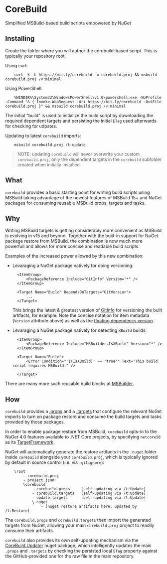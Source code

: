 # CoreBuild

Simplified MSBuild-based build scripts empowered by NuGet


## Installing

Create the folder where you will author the corebuild-based script. 
This is typically your repository root.

Using curl:

		curl -k -L https://bit.ly/corebuild -o corebuild.proj && msbuild corebuild.proj /v:minimal
	
Using PowerShell:

		%WINDIR%\System32\WindowsPowerShell\v1.0\powershell.exe -NoProfile -Command "& { Invoke-WebRequest -Uri https://bit.ly/corebuild -OutFile corebuild.proj }" && msbuild corebuild.proj /v:minimal

The initial "build" is used to initialize the build script by downloading the required dependent 
targets and persisting the initial `ETag` used afterwards for checking for udpates.

Updating to latest `corebuild` imports:

		msbuild corebuild.proj /t:update


> NOTE: updating `corebuild` will never overwrite your custom `corebuild.proj`, only 
> the dependent targets in the `corebuild` subfolder created when initially installed.


## What

`corebuild` provides a basic starting point for writing build scripts 
using MSBuild taking advantage of the newest features of MSBuild 15+ 
and NuGet packages for consuming reusable MSBuild props, targets and 
tasks.


## Why

Writing MSBuild targets is getting considerably more convenient as MSBuild 
is evolving in v15 and beyond. Together with the built-in support for NuGet 
package restore from MSBuild, the combination is now much more powerfull 
and allows for more concise and readable build scripts.

Examples of the increased power allowed by this new combination:

* Levaraging a NuGet package natively for doing versioning:

		<ItemGroup>
			<PackageReference Include="GitInfo" Version="*" />
		</ItemGroup>

		<Target Name="Build" DependsOnTargets="GitVersion">
			...
		</Target>

  This brings the latest & greatest version of [GitInfo](https://www.nuget.org/packages/GitInfo) 
  for versioning the built artifacts, for example.
  Note the concise notation for item metadata (`Version` attribute above) as 
  well as the [floating dependency version](https://docs.nuget.org/ndocs/consume-packages/dependency-resolution#floating-versions).

* Levaraging a NuGet package natively for detecting `XBuild` builds:

		<ItemGroup>
			<PackageReference Include="MSBuilder.IsXBuild" Version="*" />
		</ItemGroup>

		<Target Name="Build">
			<Error Condition="'$(IsXBuild)' == 'true'" Text="This build script requires MSBuild." />
			...
		</Target>


There are many more such reusable build blocks at [MSBuilder](https://github.com/MobileEssentials/MSBuilder).


## How

`corebuild` provides a [.props](https://github.com/kzu/corebuild/blob/master/build/corebuild/corebuild.props) and 
a [.targets](https://github.com/kzu/corebuild/blob/master/build/corebuild/corebuild.targets) that configure the 
relevant NuGet imports to turn on package restore and consume the build targets and tasks provided by those 
packages.

In order to enable package restore from MSBuild, `corebuild` opts-in to the NuGet 4.0 features available 
to .NET Core projects, by specifying `netcore50` as its [TargetFramework](https://github.com/kzu/corebuild/blob/master/build/corebuild/corebuild.props#L5).

NuGet will automatically generate the restore artifacts in the `.nuget` folder inside `corebuild` alongside your 
`corebuild.proj`, which is typically ignored by default in source control (i.e. via `.gitignore`):

		\root
			- corebuild.proj
			- project.json
			\corebuild
				- corebuild.props     [self-updating via /t:Update]
				- corebuild.targets   [self-updating via /t:Update]
				- update.targets      [self-updating via /t:Update]
				\.nuget
					- [nuget restore artifacts here, updated by /t:Restore]

The `corebuild.props` and `corebuild.targets` then import the generated targets from NuGet, allowing 
your main `corebuild.proj` project to readily consume their artifacts.

`corebuild` also provides its own self-updating mechanism via the [CoreBuild.Updater](https://www.nuget.org/packages/CoreBuild.Updater) 
nuget package, which intelligently updates the main `.props` and `.targets` by checking the persisted local 
`ETag` property against the GitHub-provided one for the raw file in the main repository.

